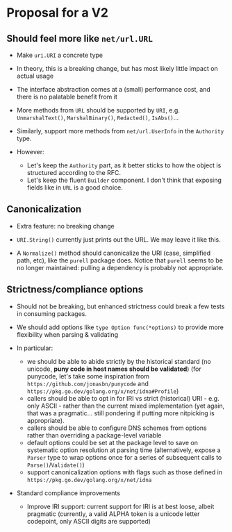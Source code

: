 # Proposal for a V2

## Should feel more like `net/url.URL`

  * Make `uri.URI` a concrete type
  * In theory, this is a breaking change, but has most likely little impact on actual usage

  * The interface abstraction comes at a (small) performance cost, and there is no palatable benefit from it
  * More methods from `URL` should be supported by `URI`, e.g. `UnmarshalText()`, `MarshalBinary()`, `Redacted()`, `IsAbs()`...
  * Similarly, support more methods from `net/url.UserInfo` in the `Authority` type.
  * However:
    * Let's keep the `Authority` part, as it better sticks to how the object is structured according to the RFC.
    * Let's keep the fluent `Builder` component. I don't think that exposing fields like in `URL` is a good choice.

## Canonicalization 
  * Extra feature: no breaking change

  * `URI.String()` currently just prints out the URL. We may leave it like this.
  * A `Normalize()` method should canonicalize the URI (case, simplified path, etc), like the `purell` package does.
    Notice that `purell` seems to be no longer maintained: pulling a dependency is probably not appropriate.  

## Strictness/compliance options
  * Should not be breaking, but enhanced strictness could break a few tests in consuming packages.

  * We should add options like `type Option func(*options)` to provide more flexibility when parsing & validating
  * In particular:
    * we should be able to abide strictly by the historical standard (no unicode, **puny code in host names should be validated**)
    (for punycode, let's take some inspiration from `https://github.com/jonasbn/punycode` and `https://pkg.go.dev/golang.org/x/net/idna#Profile`)
    * callers should be able to opt in for IRI vs strict (historical) URI - e.g. only ASCII - rather than the current mixed 
    implementation (yet again, that was a pragmatic... still pondering if putting more nitpicking is appropriate).
    * callers should be able to configure DNS schemes from options rather than overriding a package-level variable
    * default options could be set at the package level to save on systematic option resolution at parsing time
    (alternatively, expose a `Parser` type to wrap options once for a series of subsequent calls to `Parse()`/`Validate()`)
    * support canonicalization options with flags such as those defined in `https://pkg.go.dev/golang.org/x/net/idna`

  * Standard compliance improvements
    * Improve IRI support: current support for IRI is at best loose, albeit pragmatic
      (currently, a valid ALPHA token is a unicode letter codepoint, only ASCII digits are supported)

